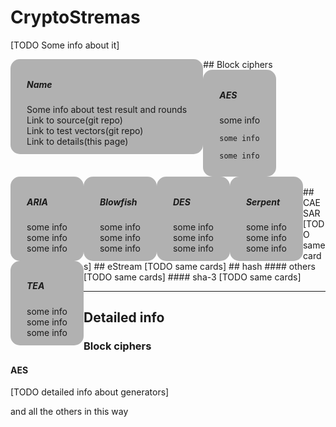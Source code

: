 # **CryptoStremas**
[TODO Some info about it]

<style>
.card {
    float: left;
    transition: 0.3s;
    border-radius: 15px;
    width: auto;
    height: auto;
    padding: 10px;
    margin: auto;
    background-color: rgba(0, 0, 0, 0.3);
}

.card:hover {
    box-shadow: 0 8px 16px 0 rgba(0,0,0,0.2);
}
.container {
    padding: 2px 16px;
}
</style>

<div class="card">
  <div class="container">
    <h5><b>Name</b></h5>
    Some info about test result and rounds</br>
    Link to source(git repo)</br>
    Link to test vectors(git repo)</br>
    Link to details(this page)</br>
  </div>
</div>
## Block ciphers
<div class="card">
  <div class="container">
    <h5><b>AES</b></h5>
    some info
      
    some info
    
    some info
    
  </div>
</div>
<div class="card">
  <div class="container">
    <h5><b>ARIA</b></h5>
    some info</br>
    some info</br>
    some info</br>
  </div>
</div>
<div class="card">
  <div class="container">
    <h5><b>Blowfish</b></h5>
    some info</br>
    some info</br>
    some info</br>
  </div>
</div>
<div class="card">
  <div class="container">
    <h5><b>DES</b></h5>
    some info</br>
    some info</br>
    some info</br>
  </div>
</div>
<div class="card">
  <div class="container">
    <h5><b>Serpent</b></h5>
    some info</br>
    some info</br>
    some info</br>
  </div>
</div>
<div class="card">
  <div class="container">
    <h5><b>TEA</b></h5>
    some info</br>
    some info</br>
    some info</br>
  </div>
</div>
</br>
</br>
</br>
</br>
</br>
</br>
</br>
</br>
</br>
</br>
</br>
</br>
## CAESAR
[TODO same cards]
## eStream
[TODO same cards]
## hash
#### others
[TODO same cards]
#### sha-3
[TODO same cards]

---
## **Detailed info**

### Block ciphers

#### AES
[TODO detailed info about generators]

and all the others in this way
